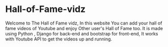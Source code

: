 # Hall-of-Fame-vidz
Welcome to The Hall of Fame vidz, In this website You can add your hall of fame videos of Youtube and enjoy Other user's Hall of Fame too.
It is made using Python , Django for back-end and bootstrap for front-end, It works with Youtube API to get the videos up and running.




